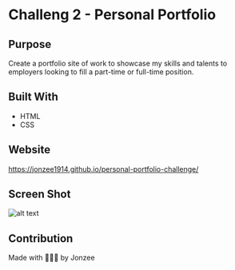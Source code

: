 # Challeng 2 - Personal Portfolio

## Purpose
Create a portfolio site of work to showcase my skills and talents to employers looking to fill a part-time or full-time position.

## Built With
* HTML
* CSS

## Website
https://jonzee1914.github.io/personal-portfolio-challenge/

## Screen Shot
![alt text](https://github.com/Jonzee1914/...?raw=true)

## Contribution
Made with 😬😬😬 by Jonzee
